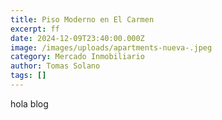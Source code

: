 ```yaml
---
title: Piso Moderno en El Carmen
excerpt: ff
date: 2024-12-09T23:40:00.000Z
image: /images/uploads/apartments-nueva-.jpeg
category: Mercado Inmobiliario
author: Tomas Solano
tags: []
---
```

hola blog
